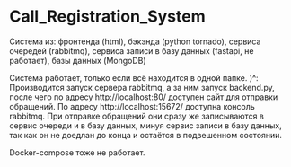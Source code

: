 # Call_Registration_System
Система из: фронтенда (html), бэкэнда (python tornado), сервиса очередей (rabbitmq), сервиса записи в базу данных (fastapi, не работает), базы данных (MongoDB)

Система работает, только если всё находится в одной папке. )^: Производится запуск сервера rabbitmq, а за ним запуск backend.py, после чего по адресу http://localhost:80/ доступен сайт для отправки обращений. По адресу http://localhost:15672/ доступна консоль rabbitmq. При отправке обращений они сразу же записываются в сервис очереди и в базу данных, минуя сервис записи в базу данных, так как он не доедлан до конца и остаётся в подвешенном состоянии.

Docker-compose тоже не работает.
